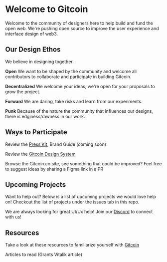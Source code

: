 

# Welcome to Gitcoin


Welcome to the community of designers here to help build and fund the open web. We're pushing open source to improve the user experience and interface design of web3.


## Our Design Ethos

We believe in designing together.

**Open**
We want to be shaped by the community and welcome all contributors to collaborate and participate in building Gitcoin. 

**Decentralized**
We welcome your ideas, we're open for your proposals to grow the project.

**Forward**
We are daring, take risks and learn from our experiments.

**Punk**
Because of the nature the community that influences our designs, there is edginess/rawness in our work.



## Ways to Participate

Review the [Press Kit](https://gitcoin.co/press), Brand Guide (coming soon)

Review the [Gitcoin Design System](https://www.figma.com/file/JTzaUKVxnGEmlaD3L8KsSm/Gitcoin-Design-System?node-id=0%3A1)

Browse the Gitcoin.co site, see something that could be improved? Feel free to suggest ideas by sharing a Figma link in a PR



## Upcoming Projects

Want to help out? Below is a list of upcoming projects we would love help on!
Checkout the list of projects under the issues tab in this repo. 

We are always looking for great UI/Ux help! Join our [Discord](https://gitcoin.co/discord) to connect with us!



## Resources

Take a look at these resources to familiarize yourself with [Gitcoin](https://gitcoin.co/)

Articles to read (Grants Vitalik article)
